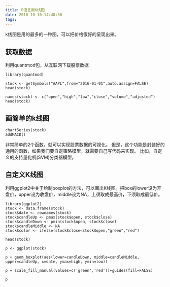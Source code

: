 ```yaml
---
title: R语言画K线图
date: 2016-10-10 14:48:36
tags:
---
```


k线图是用的最多的一种图，可以把价格很好的呈现出来。

## 获取数据 ##

利用quantmod包，从互联网下载股票数据

```{r}
library(quantmod)

stock <- getSymbols("AAPL",from="2016-01-01",auto.assign=FALSE)
head(stock)

names(stock) <- c("open","high","low","close","volume","adjusted")
head(stock)
```

## 画简单的k线图 ##

```{r}
chartSeries(stock)
addMACD()
```

非常简单的2个函数，就可以实现股票数据的可视化。
但是，这个功能是封装好的通用的函数，如果我们要自定策略模型，就需要自己写代码来实现。
比如，自定义的支持量化机(SVM)分类器模型。


## 自定义K线图 ##

利用ggplot2中关于绘制boxplot的方法，可以画出K线图。把box的lower设为开盘价，upper设为收盘价，middle设为NA，上须取成最高价，下须取成最低价。

```{r}
library(ggplot2)
stock <- data.frame(stock)
stock$date <- rownames(stock)
stock$candleUp <- pmax(stock$open, stock$close)
stock$candleDown <- pmin(stock$open, stock$close)
stock$candleMiddle <- NA
stock$color <- ifelse(stock$close<stock$open,"green","red")

head(stock)

p <- ggplot(stock)

p + geom_boxplot(aes(lower=candleDown, middle=candleMiddle, upper=candleUp, x=date, ymax=high, ymin=low))

p + scale_fill_manual(values=c('green','red'))+guides(fill=FALSE)

p

```


